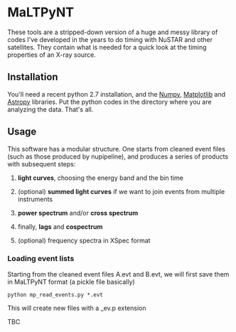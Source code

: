 # MaLTPyNT #
These tools are a stripped-down version of a huge and messy library of codes I've developed in the years to do timing with NuSTAR and other satellites. They contain what is needed for a quick look at the timing properties of an X-ray source.

## Installation ##
You'll need a recent python 2.7 installation, and the [Numpy](http://www.numpy.org/), [Matplotlib](http://matplotlib.org/)  and [Astropy](http://www.astropy.org/) libraries.
Put the python codes in the directory where you are analyzing the data. That's all.

## Usage ##
This software has a modular structure. One starts from cleaned event files (such as those produced by nupipeline), and produces a series of products with subsequent steps:

1. **light curves**, choosing the energy band and the bin time

2. (optional) **summed light curves** if we want to join events from multiple instruments

3. **power spectrum** and/or **cross spectrum**

4. finally, **lags** and **cospectrum**

5. (optional) frequency spectra in XSpec format

### Loading event lists ###

Starting from the cleaned event files A.evt and B.evt, we will first save them in MaLTPyNT format (a pickle file basically)
```
python mp_read_events.py *.evt
```
This will create new files with a _ev.p extension

TBC